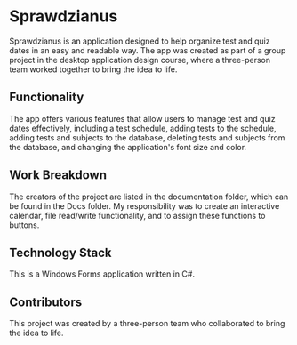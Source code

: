 <h1>Sprawdzianus</h1>
<p>Sprawdzianus is an application designed to help organize test and quiz dates in an easy and readable way. The app was created as part of a group project in the desktop application design course, where a three-person team worked together to bring the idea to life.</p>

<h2>Functionality</h2>

<p>The app offers various features that allow users to manage test and quiz dates effectively, including a test schedule, adding tests to the schedule, adding tests and subjects to the database, deleting tests and subjects from the database, and changing the application's font size and color.</p>

<h2>Work Breakdown</h2>

<p>The creators of the project are listed in the documentation folder, which can be found in the Docs folder. My responsibility was to create an interactive calendar, file read/write functionality, and to assign these functions to buttons.</p>

<h2>Technology Stack</h2>

<p>This is a Windows Forms application written in C#.</p>

<h2>Contributors</h2>

<p>This project was created by a three-person team who collaborated to bring the idea to life.</p>

